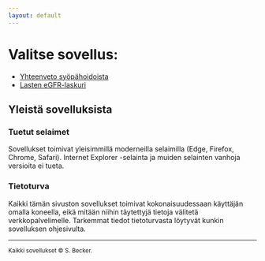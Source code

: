 ```yaml
---
layout: default
---
```

# Valitse sovellus:
* [Yhteenveto syöpähoidoista](treatsum)
* [Lasten eGFR-laskuri](pedkidcal)

## Yleistä sovelluksista
### Tuetut selaimet
Sovellukset toimivat yleisimmillä moderneilla selaimilla (Edge, Firefox, Chrome, Safari). Internet Explorer -selainta ja muiden selainten vanhoja versioita ei tueta.

### Tietoturva
Kaikki tämän sivuston sovellukset toimivat kokonaisuudessaan käyttäjän omalla koneella, eikä mitään niihin täytettyjä tietoja välitetä verkkopalvelimelle. Tarkemmat tiedot tietoturvasta löytyvät kunkin sovelluksen ohjesivulta.

-------

<small>Kaikki sovellukset &copy; S. Becker.</small>
